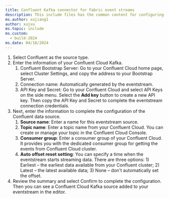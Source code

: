 ```yaml
---
title: Confluent Kafka connector for Fabric event streams
description: This include files has the common content for configuring Confluent Kafka connector for Fabric event streams and Real-Time hub. 
ms.author: xujiang1
author: xujxu 
ms.topic: include
ms.custom:
  - build-2024
ms.date: 04/18/2024
---
```



1. Select Confluent as the source type. 
1. Enter the information of your Confluent Cloud Kafka.  
    1. Confluent Bootstrap Server: Go to your Confluent Cloud home page, select Cluster Settings, and copy the address to your Bootstrap Server.  
    1. Connection name: Automatically generated by the eventstream.  
    1. API Key and Secret: Go to your Confluent Cloud and select API Keys on the side menu. Select the **Add key** button to create a new API key. Then copy the API Key and Secret to complete the eventstream connection credentials.  
1. Next, enter the information to complete the configuration of the Confluent data source. 
    1. **Source name**: Enter a name for this eventstream source. 
    1. **Topic name**: Enter a topic name from your Confluent Cloud. You can create or manage your topic in the Confluent Cloud Console. 
    1. **Consumer group**: Enter a consumer group of your Confluent Cloud. It provides you with the dedicated consumer group for getting the events from Confluent Cloud cluster. 
    1. **Auto offset reset setting**: You can specify a time when the eventstream starts streaming data. There are three options: 1) Earliest – the earliest data available from your Confluent cluster; 2) Latest – the latest available data; 3) None – don't automatically set the offset.  
1. Review the summary and select Confirm to complete the configuration. Then you can see a Confluent Cloud Kafka source added to your eventstream in the editor. 

 